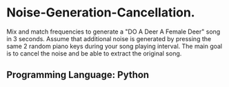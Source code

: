 # Noise-Generation-Cancellation.
Mix and match frequencies to generate a "DO A Deer A Female Deer" song in 3 seconds.
Assume that additional noise is generated by pressing the same 2 random piano keys during your song playing interval.
The main goal is to cancel the noise and be able to extract the original song.
## Programming Language: Python

